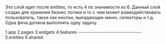 Это слой идет после entities, то есть 4 по значимости из 6. Данный слой создан для хранения бизнес логики и то с чем может взамодействовать пользователь, такое как кнопки, выпадающее меню, селекторы и т.д. 
Одна фича должна выполнять одну задачу.


1.app
2.pages
3.widgets
4.features --------------------------------
5.entities
6.shared